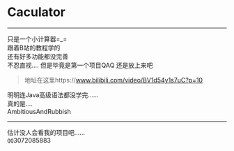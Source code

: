 # Caculator

----
只是一个小计算器=_=  
跟着B站的教程学的  
还有好多功能都没完善  
不忍直视....
但是毕竟是第一个项目QAQ
还是放上来吧

>地址在这里https://www.bilibili.com/video/BV1d54y1s7uC?p=10  


明明连Java高级语法都没学完......  
真的是....  
AmbitiousAndRubbish

------
估计没人会看我的项目吧......  
`QQ`3072085883
